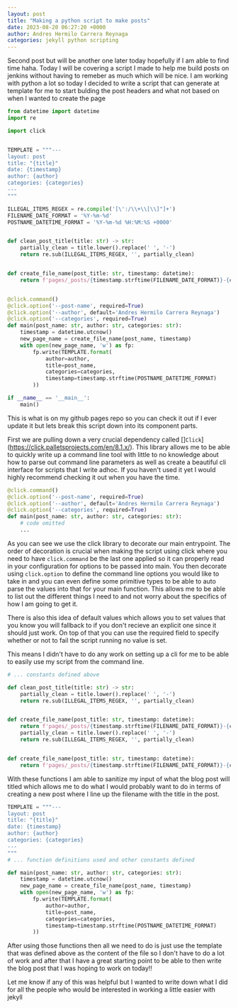 ```yaml
---
layout: post
title: "Making a python script to make posts"
date: 2023-08-20 06:27:20 +0000
author: Andres Hermilo Carrera Reynaga
categories: jekyll python scripting
---
```


Second post but will be another one later today hopefully if I am able to find time haha. Today I will be covering a script I made to help me build posts on jenkins without having to remeber as much which will be nice. I am working with python a lot so today I decided to write a script that can generate at template for me to start bulding the post headers and what not based on when I wanted to create the page

``` python
from datetime import datetime
import re

import click


TEMPLATE = """---
layout: post
title: "{title}"
date: {timestamp}
author: {author}
categories: {categories}
---
"""

ILLEGAL_ITEMS_REGEX = re.compile('[\':/\\+\\[\\]"]+')
FILENAME_DATE_FORMAT = '%Y-%m-%d'
POSTNAME_DATETIME_FORMAT = '%Y-%m-%d %H:%M:%S +0000'


def clean_post_title(title: str) -> str: 
    partially_clean = title.lower().replace(' ', '-')
    return re.sub(ILLEGAL_ITEMS_REGEX, '', partially_clean)


def create_file_name(post_title: str, timestamp: datetime):
    return f'pages/_posts/{timestamp.strftime(FILENAME_DATE_FORMAT)}-{clean_post_title(post_title)}.markdown'


@click.command()
@click.option('--post-name', required=True)
@click.option('--author', default='Andres Hermilo Carrera Reynaga')
@click.option('--categories', required=True)
def main(post_name: str, author: str, categories: str):
    timestamp = datetime.utcnow()
    new_page_name = create_file_name(post_name, timestamp)
    with open(new_page_name, 'w') as fp:
        fp.write(TEMPLATE.format(
            author=author,
            title=post_name,
            categories=categories,
            timestamp=timestamp.strftime(POSTNAME_DATETIME_FORMAT)
        ))

if __name__ == '__main__':
    main()
```

This is what is on my github pages repo so you can check it out if I ever update it but lets break this script down into its component parts.

First we are pulling down a very crucial dependency called []`Click`](https://click.palletsprojects.com/en/8.1.x/). This library allows me to be able to quickly write up a command line tool with little to no knowledge about how to parse out command line parameters as well as create a beautiful cli interface for scripts that I write adhoc. If you haven't used it yet I would highly recommend checking it out when you have the time.

```python
@click.command()
@click.option('--post-name', required=True)
@click.option('--author', default='Andres Hermilo Carrera Reynaga')
@click.option('--categories', required=True)
def main(post_name: str, author: str, categories: str):
    # code omitted
    ...
```

As you can see we use the click library to decorate our main entrypoint. The order of decoration is crucial when making the script using click where you need to have `click.command` be the last one applied so it can properly read in your configuration for options to be passed into main. You then decorate using `click.option` to define the command line options you would like to take in and you can even define some primitive types to be able to auto parse the values into that for your main function. This allows me to be able to list out the different things I need to and not worry about the specifics of how I am going to get it.

There is also this idea of default values which allows you to set values that you know you will fallback to if you don't recieve an explicit one since it should just work. On top of that you can use the required field to specify whether or not to fail the script running no value is set. 

This means I didn't have to do any work on setting up a cli for me to be able to easily use my script from the command line.

```python
# ... constants defined above

def clean_post_title(title: str) -> str: 
    partially_clean = title.lower().replace(' ', '-')
    return re.sub(ILLEGAL_ITEMS_REGEX, '', partially_clean)


def create_file_name(post_title: str, timestamp: datetime):
    return f'pages/_posts/{timestamp.strftime(FILENAME_DATE_FORMAT)}-{clean_post_title(post_title)}.markdown'def clean_post_title(title: str) -> str: 
    partially_clean = title.lower().replace(' ', '-')
    return re.sub(ILLEGAL_ITEMS_REGEX, '', partially_clean)


def create_file_name(post_title: str, timestamp: datetime):
    return f'pages/_posts/{timestamp.strftime(FILENAME_DATE_FORMAT)}-{clean_post_title(post_title)}.markdown'
```

With these functions I am able to sanitize my input of what the blog post will titled which allows me to do what I would probably want to do in terms of creating a new post where I line up the filename with the title in the post.

```python
TEMPLATE = """---
layout: post
title: "{title}"
date: {timestamp}
author: {author}
categories: {categories}
---
"""
# ... function definitions used and other constants defined

def main(post_name: str, author: str, categories: str):
    timestamp = datetime.utcnow()
    new_page_name = create_file_name(post_name, timestamp)
    with open(new_page_name, 'w') as fp:
        fp.write(TEMPLATE.format(
            author=author,
            title=post_name,
            categories=categories,
            timestamp=timestamp.strftime(POSTNAME_DATETIME_FORMAT)
        ))
```

After using those functions then all we need to do is just use the template that was defined above as the content of the file so I don't have to do a lot of work and after that I have a great starting point to be able to then write the blog post that I was hoping to work on today!! 

Let me know if any of this was helpful but I wanted to write down what I did for all the people who would be interested in working a little easier with jekyll

